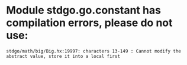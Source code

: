 # Module stdgo.go.constant has compilation errors, please do not use:
```
stdgo/math/big/Big.hx:19997: characters 13-149 : Cannot modify the abstract value, store it into a local first

```

